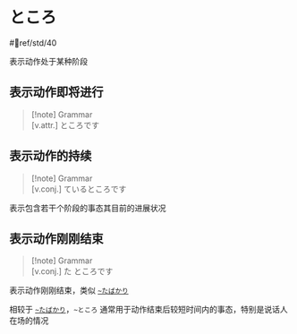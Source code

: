 # ところ

 #📖ref/std/40  

表示动作处于某种阶段  

## 表示动作即将进行

> [!note] Grammar  
> [v.attr.] ところです  

## 表示动作的持续

> [!note] Grammar  
> [v.conj.] ているところです  

表示包含若干个阶段的事态其目前的进展状况  

## 表示动作刚刚结束

> [!note] Grammar  
> [v.conj.] た ところです  

表示动作刚刚结束，类似 [`~たばかり`](ばかり.md#表示动作或事情刚刚结束)  

相较于 [`~たばかり`](ばかり.md#表示动作或事情刚刚结束)，`~ところ` 通常用于动作结束后较短时间内的事态，特别是说话人在场的情况  
